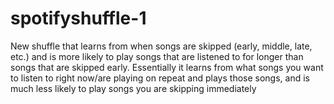 # spotifyshuffle-1
New shuffle that learns from when songs are skipped (early, middle, late, etc.) and is more likely to play songs that are listened to for longer than songs that are skipped early.
Essentially it learns from what songs you want to listen to right now/are playing on repeat and plays those songs, and is much less likely to play songs you are skipping immediately
